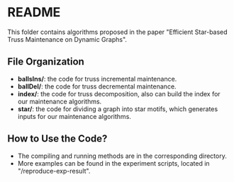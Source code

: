 # README #

This folder contains algorithms proposed in the paper "Efficient Star-based Truss Maintenance on Dynamic Graphs".

## File Organization ##

* **ballsIns/**: the code for truss incremental maintenance.
* **ballDel/**: the code for truss decremental maintenance.
* **index/**: the code for truss decomposition, also can build the index for our maintenance algorithms.
* **star/**: the code for dividing a graph into star motifs, which generates inputs for our maintenance algorithms.

## How to Use the Code? ##

* The compiling and running methods are in the corresponding directory.
* More examples can be found in the experiment scripts, located in "/reproduce-exp-result".
